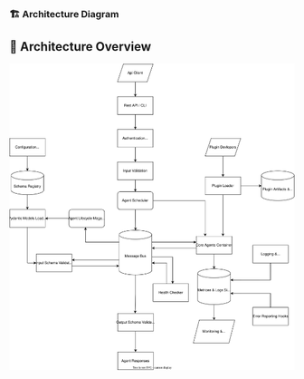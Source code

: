 ### 🏗️ Architecture Diagram

## 🧱 Architecture Overview

![MultiProdigy Architecture](MultiProdigy.svg)
